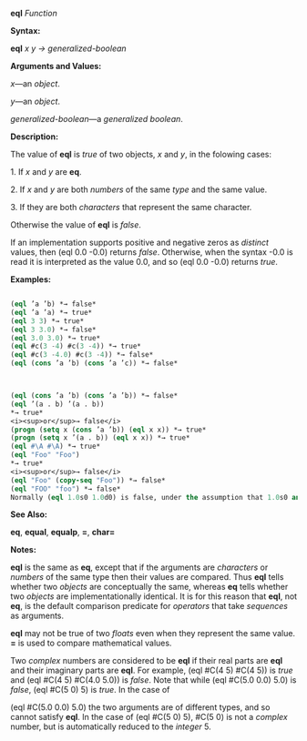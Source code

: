 **eql** *Function* 



**Syntax:** 



**eql** *x y → generalized-boolean* 



**Arguments and Values:** 



*x*—an *object*. 



*y*—an *object*. 



*generalized-boolean*—a *generalized boolean*. 



**Description:** 



The value of **eql** is *true* of two objects, *x* and *y*, in the folowing cases: 



1\. If *x* and *y* are **eq**. 



2\. If *x* and *y* are both *numbers* of the same *type* and the same value. 



3\. If they are both *characters* that represent the same character. 



Otherwise the value of **eql** is *false*. 



If an implementation supports positive and negative zeros as *distinct* values, then (eql 0.0 -0.0) returns *false*. Otherwise, when the syntax -0.0 is read it is interpreted as the value 0.0, and so (eql 0.0 -0.0) returns *true*. 



**Examples:**
```lisp

(eql ’a ’b) *→ false* 
(eql ’a ’a) *→ true* 
(eql 3 3) *→ true* 
(eql 3 3.0) *→ false* 
(eql 3.0 3.0) *→ true* 
(eql #c(3 -4) #c(3 -4)) *→ true* 
(eql #c(3 -4.0) #c(3 -4)) *→ false* 
(eql (cons ’a ’b) (cons ’a ’c)) *→ false* 



(eql (cons ’a ’b) (cons ’a ’b)) *→ false* 
(eql ’(a . b) ’(a . b)) 
*→ true* 
<i><sup>or</sup>→ false</i> 
(progn (setq x (cons ’a ’b)) (eql x x)) *→ true* 
(progn (setq x ’(a . b)) (eql x x)) *→ true* 
(eql #\A #\A) *→ true* 
(eql "Foo" "Foo") 
*→ true* 
<i><sup>or</sup>→ false</i> 
(eql "Foo" (copy-seq "Foo")) *→ false* 
(eql "FOO" "foo") *→ false* 
Normally (eql 1.0s0 1.0d0) is false, under the assumption that 1.0s0 and 1.0d0 are of distinct data types. However, implementations that do not provide four distinct floating-point formats are permitted to “collapse” the four formats into some smaller number of them; in such an implementation (eql 1.0s0 1.0d0) might be true. 

```
**See Also:** 



**eq**, **equal**, **equalp**, **=**, **char=** 



**Notes:** 



**eql** is the same as **eq**, except that if the arguments are *characters* or *numbers* of the same type then their values are compared. Thus **eql** tells whether two *objects* are conceptually the same, whereas **eq** tells whether two *objects* are implementationally identical. It is for this reason that **eql**, not **eq**, is the default comparison predicate for *operators* that take *sequences* as arguments. 



**eql** may not be true of two *floats* even when they represent the same value. **=** is used to compare mathematical values. 



Two *complex* numbers are considered to be **eql** if their real parts are **eql** and their imaginary parts are **eql**. For example, (eql #C(4 5) #C(4 5)) is *true* and (eql #C(4 5) #C(4.0 5.0)) is *false*. Note that while (eql #C(5.0 0.0) 5.0) is *false*, (eql #C(5 0) 5) is *true*. In the case of 



(eql #C(5.0 0.0) 5.0) the two arguments are of different types, and so cannot satisfy **eql**. In the case of (eql #C(5 0) 5), #C(5 0) is not a *complex* number, but is automatically reduced to the *integer* 5. 



